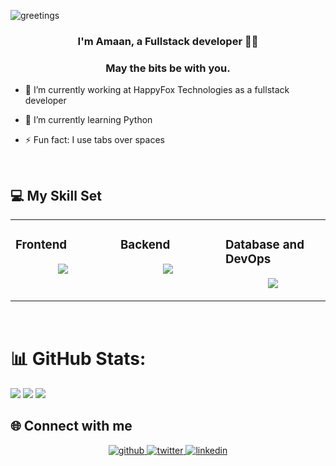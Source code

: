 ![greetings](https://user-images.githubusercontent.com/73187712/208087134-27c9c64d-1fed-483d-b2e7-9d6f1cd41fe3.gif)

### <div align="center">I'm Amaan, a Fullstack developer 👨‍💻</div>

### <div align="center">May the bits be with you.</div>

- 🔭 I’m currently working at HappyFox Technologies as a fullstack developer

- 🌱 I’m currently learning Python

- ⚡ Fun fact: I use tabs over spaces

<br/>

## 💻 My Skill Set

<table>
 <tr>
  <td valign="top" width="33%">

### Frontend

<p align="center">
  <a href="https://skillicons.dev">
    <img src="https://skillicons.dev/icons?i=js,ts,react,nextjs,html,css,jquery,tailwind&perline=4" />
  </a>
</p>

</td>

<td valign="top" width="33%">

### Backend
<p align="center">
  <a href="https://skillicons.dev">
    <img src="https://skillicons.dev/icons?i=nodejs,express,py,django,flask,go,cpp,java,&perline=4" />
  </a>
</p>

</td>
<td valign="top" width="33%">

### Database and DevOps
<p align="center">
  <a href="https://skillicons.dev">
    <img src="https://skillicons.dev/icons?i=mysql,postgres,sqlite,mongodb,git,docker,postman,&perline=4" />
  </a>
</p>

</td>
</tr>
</table>

<br/>  


# 📊 GitHub Stats:
![](https://github-readme-streak-stats.herokuapp.com/?user=amaan14999&theme=onedark&hide_border=true)
![](https://github-readme-stats.vercel.app/api?username=amaan14999&theme=onedark&hide_border=true&include_all_commits=true&count_private=true)
![](https://github-readme-stats.vercel.app/api/top-langs/?username=amaan14999&theme=onedark&hide_border=true&include_all_commits=true&count_private=true&layout=compact)




## 🌐 Connect with me

<div align="center">
<a href="https://github.com/amaan14999" target="_blank">
<img src=https://img.shields.io/badge/-GITHUB-blueviolet?&style=for-the-badge&logo=github&logoColor=white alt=github style="margin-bottom: 5px;" />
</a>
<a href="https://twitter.com/not_iitian" target="_blank">
<img src=https://img.shields.io/badge/twitter-%2300acee.svg?&style=for-the-badge&logo=twitter&logoColor=white alt=twitter style="margin-bottom: 5px;" />
</a>
<a href="https://linkedin.com/in/amaan-265a1a150" target="_blank">
<img src=https://img.shields.io/badge/linkedin-%231E77B5.svg?&style=for-the-badge&logo=linkedin&logoColor=white alt=linkedin style="margin-bottom: 5px;" />
</a>  
</div>
